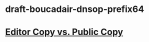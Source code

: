 # draft-boucadair-dnsop-prefix64


# [Editor Copy vs. Public Copy](https://www.ietf.org/rfcdiff?url1=draft-boucadair-dnsop-prefix64&url2=https://raw.githubusercontent.com/boucadair/draft-boucadair-dnsop-prefix64/master/draft-boucadair-dnsop-prefix64.txt)

